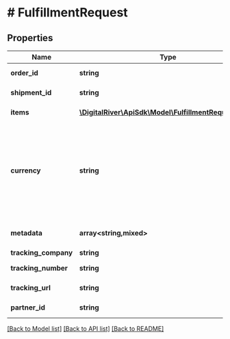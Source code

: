 # # FulfillmentRequest

## Properties

Name | Type | Description | Notes
------------ | ------------- | ------------- | -------------
**order_id** | **string** | The identifier of the Order associated with this Fulfillment. |
**shipment_id** | **string** | The unique identifier associated to the shipment | [optional]
**items** | [**\DigitalRiver\ApiSdk\Model\FulfillmentRequestItem[]**](FulfillmentRequestItem.md) | An array of items to fulfill and/or cancel. |
**currency** | **string** | A valid [ISO 4217](https://www.iso.org/iso-4217-currency-codes.html) code that represents the currency the distributor should be paid in. If &lt;code&gt; items[].distributorCost&lt;/code&gt; or &lt;code&gt;items[].shippingCost&lt;/code&gt; are specified, then &lt;code&gt;currency&lt;/code&gt; is required. The value doesn&#39;t have to be the same as the [Order&#39;s](https://www.digitalriver.com/docs/digital-river-api-reference/#tag/Orders) &lt;code&gt;currency&lt;/code&gt;. | [optional]
**metadata** | **array<string,mixed>** | Key-value pairs used to store additional data. Value can be string, boolean or integer types. | [optional]
**tracking_company** | **string** | The name of the tracking company. | [optional]
**tracking_number** | **string** | The tracking number provided by the shipping company. | [optional]
**tracking_url** | **string** | The URL of the tracking page for the fulfillment. | [optional]
**partner_id** | **string** | The unique identifier of the partner associated with the sku. | [optional]

[[Back to Model list]](../../README.md#models) [[Back to API list]](../../README.md#endpoints) [[Back to README]](../../README.md)
